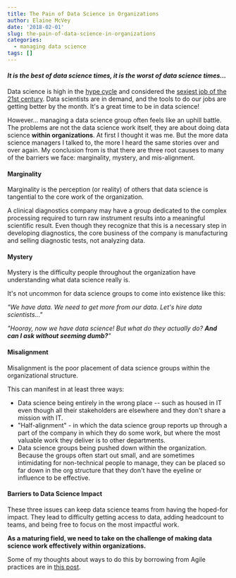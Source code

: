 ```yaml
---
title: The Pain of Data Science in Organizations
author: Elaine McVey
date: '2018-02-01'
slug: the-pain-of-data-science-in-organizations
categories:
  - managing data science
tags: []
---
```


#### _It is the best of data science times, it is the worst of data science times..._

Data science is high in the [hype cycle](https://www.gartner.com/doc/3772081/hype-cycle-data-science-machine) and considered the [sexiest job of the 21st century](https://hbr.org/2012/10/data-scientist-the-sexiest-job-of-the-21st-century).  Data scientists are in demand, and the tools to do our jobs are getting better by the month.  It's a great time to be in data science!

However... managing a data science group often feels like an uphill battle.  The problems are not the data science work itself, they are about doing data science **within organizations**.  At first I thought it was me.  But the more data science managers I talked to, the more I heard the same stories over and over again.  My conclusion from is that there are three root causes to many of the barriers we face: marginality, mystery, and mis-alignment.

#### Marginality

Marginality is the perception (or reality) of others that data science is tangential to the core work of the organization.  

A clinical diagnostics company may have a group dedicated to the complex processing required to turn raw instrument results into a meaningful scientific result.  Even though they recognize that this is a necessary step in developing diagnostics, the core business of the company is manufacturing and selling diagnostic tests, not analyzing data.  


#### Mystery

Mystery is the difficulty people throughout the organization have understanding what data science really is.

It's not uncommon for data science groups to come into existence like this:

_"We have data.  We need to get more from our data.  Let's hire data scientists..."_

_"Hooray, now we have data science!  But what do they actually do?  **And can I ask without seeming dumb?**"_


#### Misalignment

Misalignment is the poor placement of data science groups within the organizational structure.

This can manifest in at least three ways:

* Data science being entirely in the wrong place -- such as housed in IT even though all their stakeholders are elsewhere and they don't share a mission with IT.  
* "Half-alignment" - in which the data science group reports up through a part of the company in which they do some work, but where the most valuable work they deliver is to other departments.  
* Data science groups being pushed down within the organization.  Because the groups often start out small, and are sometimes intimidating for non-technical people to manage, they can be placed so far down in the org structure that they don't have the eyeline or influence to be effective.


#### Barriers to Data Science Impact

These three issues can keep data science teams from having the hoped-for impact.  They lead to difficulty getting access to data, adding headcount to teams, and being free to focus on the most impactful work.

**As a maturing field, we need to take on the challenge of making data science work effectively within organizations.**

Some of my thoughts about ways to do this by borrowing from Agile practices are in [this post](http://www.datawoman.com/2018/02/using-agile-to-change-the-data-science-conversation/).